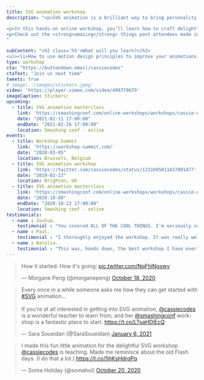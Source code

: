 ```yaml
---
title: SVG animation workshop.
description: "<p>SVG animation is a brilliant way to bring personality and character to an online experience. But in an industry focused on metrics, these whimsical details are often overlooked or undervalued.<p>

<p>In this hands-on online workshop, you’ll learn how to craft delightful animations using SVG, CSS and GSAP, and have a ton of fun while doing it.</p>
<p>Check out the <strong>amazing</strong> things past attendees made in this <a href='https://codepen.io/collection/Xvbjpy'>codepen collection</a></p>
"

subContent: "<h2 class='h5'>What will you learn?</h2>
<ul><li>How to use motion design principles to improve your animations.</li><li>How best to structure and optimize your SVG for <strong>performance and accessibility</strong>.</li><li>Unlocking SVG’s superpowers — <strong>clipping, masking</strong> and <strong>filters</strong>.</li><li>How to <strong>animate SVG with CSS</strong> and the gotcha’s to be aware of.</li><li>Utilizing a <strong>JavaScript animation library</strong> for more complex animations — <a href='https://greensock.com/'>Greensock</a>.</li><li>Creating animation with personality — choosing the right <strong>ease and timing</strong>.</li><li>Planning out and structuring your animation.</li><li>Achieving effects like stroke animation and morphing with Greensock’s plugins.</li><li><strong>Debugging</strong> your animations &amp; avoiding common pitfalls.</li><li>How to use your new powers responsibly — respecting user preferences.</li></ul>"
type: workshop
cta: "https://buttondown.email/cassiecodes"
ctaText: "Join us next time"
tweets: true
# image: '/images/stickers.jpeg'
video: 'https://player.vimeo.com/video/499779679'
imageCaption: Stickers!
upcoming:
  - title: SVG animation masterclass
    link: 'https://smashingconf.com/online-workshops/workshops/cassie-evans-feb'
    date: "2021-02-11 17:00:00"
    endDate: "2021-02-26 17:00:00"
    location: Smashing conf - online
events:
  - title: Workshop Summit
    link: 'https://workshop-summit.com/'
    date: "2020-03-05"
    location: Brussels, Belgium
  - title: SVG animation workshop
    link: 'https://twitter.com/cassiecodes/status/1231605011437801477'
    date: "2019-02-23"
    location: Brighton, UK
  - title: SVG animation masterclass
    link: 'https://smashingconf.com/online-workshops/workshops/cassie-evans'
    date: "2020-10-08"
    endDate: "2020-10-22 17:00:00"
    location: Smashing conf - online
testimonials:
  - name : Joshua.
    testimonial : "You covered ALL OF THE COOL THINGS. I'm seriously so excited to make a ton of cool stuff. It was all so helpful and inspiring and imo you can't put a price on inspiration!"
  - name : Paul.
    testimonial : "I thoroughly enjoyed the workshop. It was really well paced, everything explained in detail and the docs are outstanding."
  - name : Natalia.
    testimonial : "This was, hands down, the best workshop I have ever participated in. Not only was I able to enjoy myself during our lessons (even though I was coding after a full day of coding), I couldn't wait for the next ones to come."
---
```


<blockquote class="twitter-tweet"><p lang="en" dir="ltr">How it started: How it&#39;s going: <a href="https://t.co/NqFhlNgswv">pic.twitter.com/NqFhlNgswv</a></p>&mdash; Morgane Peng (@morganepeng) <a href="https://twitter.com/morganepeng/status/1317863074590752773?ref_src=twsrc%5Etfw">October 18, 2020</a></blockquote> <script async src="https://platform.twitter.com/widgets.js" charset="utf-8"></script>

<blockquote class="twitter-tweet"><p lang="en" dir="ltr">Every once in a while someone asks me how they can get started with <a href="https://twitter.com/hashtag/SVG?src=hash&amp;ref_src=twsrc%5Etfw">#SVG</a> animation...<br><br>If you&#39;re at all interested in getting into SVG animation, <a href="https://twitter.com/cassiecodes?ref_src=twsrc%5Etfw">@cassiecodes</a> is a wonderful teacher to learn from, and her <a href="https://twitter.com/smashingconf?ref_src=twsrc%5Etfw">@smashingconf</a> workshop is a fantastic place to start. <a href="https://t.co/LTsaHDiEcQ">https://t.co/LTsaHDiEcQ</a></p>&mdash; Sara Soueidan (@SaraSoueidan) <a href="https://twitter.com/SaraSoueidan/status/1346777634076766208?ref_src=twsrc%5Etfw">January 6, 2021</a></blockquote> <script async src="https://platform.twitter.com/widgets.js" charset="utf-8"></script>

<blockquote class="twitter-tweet"><p lang="en" dir="ltr">I made this fun little animation for the delightful SVG workshop <a href="https://twitter.com/cassiecodes?ref_src=twsrc%5Etfw">@cassiecodes</a> is teaching. Made me reminisce about the old Flash days. (I do that a lot.) <a href="https://t.co/5hKsHdrqPq">https://t.co/5hKsHdrqPq</a></p>&mdash; Soma Holiday (@somahol) <a href="https://twitter.com/somahol/status/1318434912446205952?ref_src=twsrc%5Etfw">October 20, 2020</a></blockquote> <script async src="https://platform.twitter.com/widgets.js" charset="utf-8"></script>
